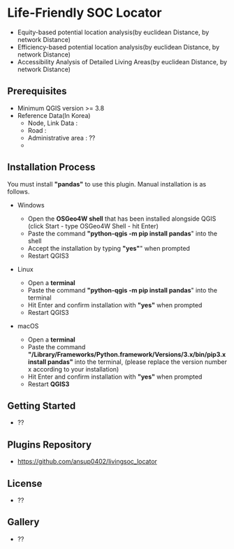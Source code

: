 Life-Friendly SOC Locator
=============================
- Equity-based potential location analysis(by euclidean Distance, by network Distance)
- Efficiency-based potential location analysis(by euclidean Distance, by network Distance)
- Accessibility Analysis of Detailed Living Areas(by euclidean Distance, by network Distance)

Prerequisites
------------------------------
- Minimum QGIS version >= 3.8
- Reference Data(In Korea)
    * Node, Link Data : 
    * Road : 
    * Administrative area : ??
    * 

Installation Process
------------------------------
You must install **"pandas"** to use this plugin. Manual installation is as follows.

- Windows
    * Open the **OSGeo4W shell** that has been installed alongside QGIS (click Start - type OSGeo4W Shell - hit Enter)
    * Paste the command **"python-qgis -m pip install pandas**" into the shell
    * Accept the installation by typing **"yes"**" when prompted
    * Restart QGIS3

- Linux
    * Open a **terminal**
    * Paste the command **"python-qgis -m pip install pandas**" into the terminal
    * Hit Enter and confirm installation with **"yes"** when prompted
    * Restart QGIS3

- macOS
    * Open a **terminal**
    * Paste the command **"/Library/Frameworks/Python.framework/Versions/3.x/bin/pip3.x install pandas"** into the terminal, (please replace the version number x according to your installation)
    * Hit Enter and confirm installation with **"yes"** when prompted
    * Restart **QGIS3**

Getting Started
------------------------------
- ??


Plugins Repository
------------------------------
- https://github.com/ansup0402/livingsoc_locator

License
------------------------------
 - ??


Gallery
------------------------------
 - ??
